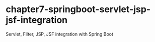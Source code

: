 # chapter7-springboot-servlet-jsp-jsf-integration
Servlet, Filter, JSP, JSF integration with Spring Boot
